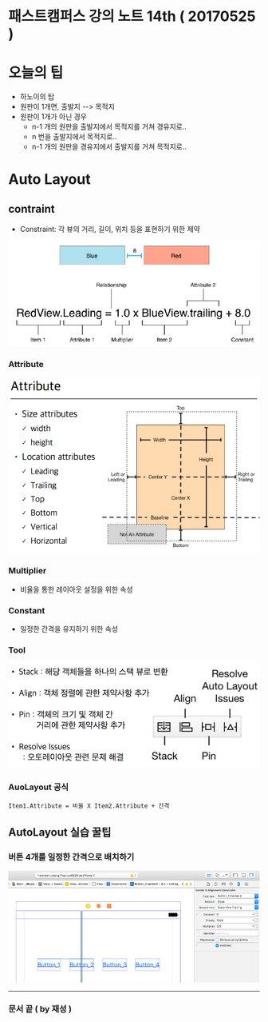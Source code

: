 # 패스트캠퍼스 강의 노트 14th ( 20170525 )

# 오늘의 팁
 - 하노이의 탑
 - 원판이 1개면, 출발지 --> 목적지
 - 원판이 1개가 아닌 경우
	 - n-1 개의 원판을 출발지에서 목적지를 거쳐 경유지로..
	 - n 번을 출발지에서 목적지로..
	 - n-1 개의 원판을 경유지에서 출발지를 거쳐 목적지로..

# Auto Layout

## contraint
 - Constraint: 각 뷰의 거리, 길이, 위치 등을 표현하기 위한 제약

![contraint](contraint.png)

### Attribute
![attribute](attribute.png)

### Multiplier
 - 비율을 통한 레이아웃 설정을 위한 속성

### Constant
 - 일정한 간격을 유지하기 위한 속성

### Tool
![AutoLayoutTool](AutoLayoutTool.png)

### AuoLayout 공식
```
Item1.Attribute = 비율 X Item2.Attribute + 간격
```

## AutoLayout 실습 꿀팁

### 버튼 4개를 일정한 간격으로 배치하기
![example_button4](example_button4.png)



---
### 문서 끝 ( by 재성 )
